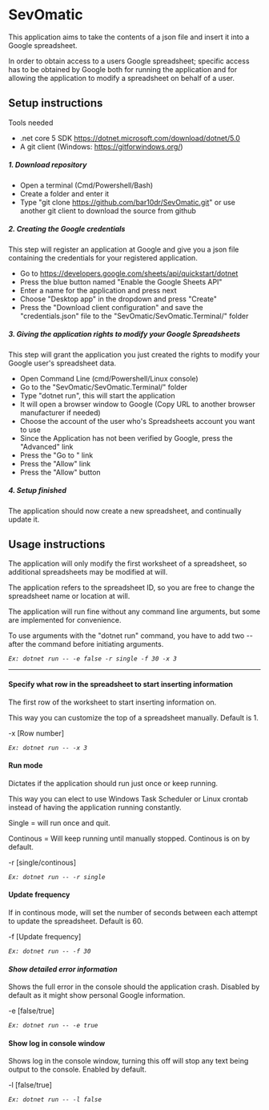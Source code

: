 # SevOmatic

This application aims to take the contents of a json file and insert it into a Google spreadsheet.

In order to obtain access to a users Google spreadsheet; specific access has to be obtained by Google both for running the application and for allowing the application to modify a spreadsheet on behalf of a user.


## Setup instructions
Tools needed
- .net core 5 SDK https://dotnet.microsoft.com/download/dotnet/5.0
- A git client (Windows: https://gitforwindows.org/)

##### 1. Download repository
- Open a terminal (Cmd/Powershell/Bash)
- Create a folder and enter it
- Type "git clone https://github.com/bar10dr/SevOmatic.git" or use another git client to download the source from github

##### 2. Creating the Google credentials
This step will register an application at Google and give you a json file containing the credentials for your registered application.
- Go to https://developers.google.com/sheets/api/quickstart/dotnet
- Press the blue button named "Enable the Google Sheets API"
- Enter a name for the application and press next
- Choose "Desktop app" in the dropdown and press "Create"
- Press the "Download client configuration" and save the "credentials.json" file to the "SevOmatic/SevOmatic.Terminal/" folder

##### 3. Giving the application rights to modify your Google Spreadsheets
This step will grant the application you just created the rights to modify your Google user's spreadsheet data.
- Open Command Line (cmd/Powershell/Linux console)
- Go to the "SevOmatic/SevOmatic.Terminal/" folder
- Type "dotnet run", this will start the application
- It will open a browser window to Google (Copy URL to another browser manufacturer if needed)
- Choose the account of the user who's Spreadsheets account you want to use
- Since the Application has not been verified by Google, press the "Advanced" link
- Press the "Go to <whatever name you gave your application>" link
- Press the "Allow" link
- Press the "Allow" button

##### 4. Setup finished
The application should now create a new spreadsheet, and continually update it.


## Usage instructions
The application will only modify the first worksheet of a spreadsheet, so additional spreadsheets may be modified at will.

The application refers to the spreadsheet ID, so you are free to change the spreadsheet name or location at will.

The application will run fine without any command line arguments, but some are implemented for convenience.

To use arguments with the "dotnet run" command, you have to add two -- after the command before initiating arguments.

_`Ex: dotnet run -- -e false -r single -f 30 -x 3`_

---

#### Specify what row in the spreadsheet to start inserting information

The first row of the worksheet to start inserting information on.

This way you can customize the top of a spreadsheet manually. Default is 1.

-x [Row number]

_`Ex: dotnet run -- -x 3`_


#### Run mode

Dictates if the application should run just once or keep running.

This way you can elect to use Windows Task Scheduler or Linux crontab instead of having the application running constantly.

Single = will run once and quit.

Continous = Will keep running until manually stopped. Continous is on by default.

-r [single/continous]

_`Ex: dotnet run -- -r single`_


#### Update frequency

If in continous mode, will set the number of seconds between each attempt to update the spreadsheet. Default is 60.

-f [Update frequency]

_`Ex: dotnet run -- -f 30`_


#### _Show detailed error information_

Shows the full error in the console should the application crash. Disabled by default as it might show personal Google information.

-e [false/true]

_`Ex: dotnet run -- -e true`_


#### Show log in console window

Shows log in the console window, turning this off will stop any text being output to the console. Enabled by default.

-l [false/true]

_`Ex: dotnet run -- -l false`_


